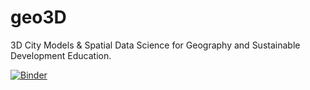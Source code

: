 # geo3D
3D City Models &amp; Spatial Data Science for Geography and Sustainable Development Education.


[![Binder](https://mybinder.org/badge_logo.svg)](https://mybinder.org/v2/gh/AdrianKriger/geo3D/HEAD)
